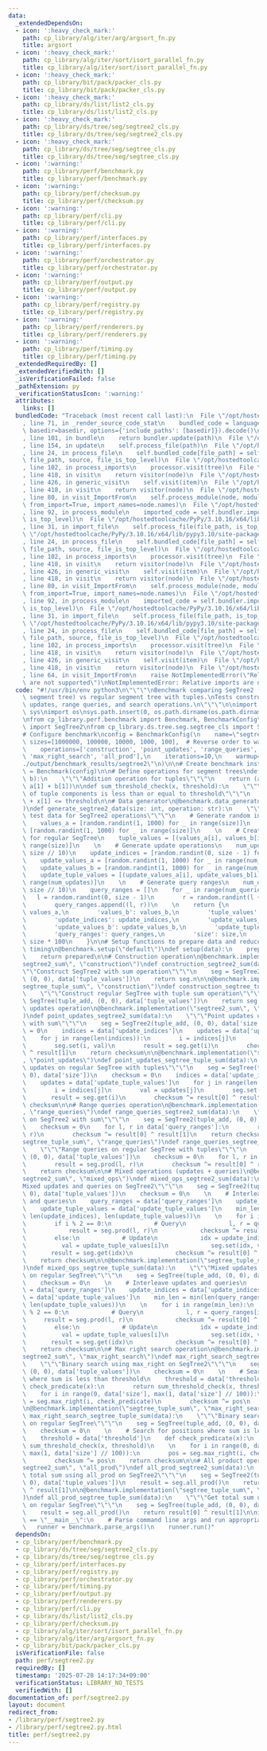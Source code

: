 ```yaml
---
data:
  _extendedDependsOn:
  - icon: ':heavy_check_mark:'
    path: cp_library/alg/iter/arg/argsort_fn.py
    title: argsort
  - icon: ':heavy_check_mark:'
    path: cp_library/alg/iter/sort/isort_parallel_fn.py
    title: cp_library/alg/iter/sort/isort_parallel_fn.py
  - icon: ':heavy_check_mark:'
    path: cp_library/bit/pack/packer_cls.py
    title: cp_library/bit/pack/packer_cls.py
  - icon: ':heavy_check_mark:'
    path: cp_library/ds/list/list2_cls.py
    title: cp_library/ds/list/list2_cls.py
  - icon: ':heavy_check_mark:'
    path: cp_library/ds/tree/seg/segtree2_cls.py
    title: cp_library/ds/tree/seg/segtree2_cls.py
  - icon: ':heavy_check_mark:'
    path: cp_library/ds/tree/seg/segtree_cls.py
    title: cp_library/ds/tree/seg/segtree_cls.py
  - icon: ':warning:'
    path: cp_library/perf/benchmark.py
    title: cp_library/perf/benchmark.py
  - icon: ':warning:'
    path: cp_library/perf/checksum.py
    title: cp_library/perf/checksum.py
  - icon: ':warning:'
    path: cp_library/perf/cli.py
    title: cp_library/perf/cli.py
  - icon: ':warning:'
    path: cp_library/perf/interfaces.py
    title: cp_library/perf/interfaces.py
  - icon: ':warning:'
    path: cp_library/perf/orchestrator.py
    title: cp_library/perf/orchestrator.py
  - icon: ':warning:'
    path: cp_library/perf/output.py
    title: cp_library/perf/output.py
  - icon: ':warning:'
    path: cp_library/perf/registry.py
    title: cp_library/perf/registry.py
  - icon: ':warning:'
    path: cp_library/perf/renderers.py
    title: cp_library/perf/renderers.py
  - icon: ':warning:'
    path: cp_library/perf/timing.py
    title: cp_library/perf/timing.py
  _extendedRequiredBy: []
  _extendedVerifiedWith: []
  _isVerificationFailed: false
  _pathExtension: py
  _verificationStatusIcon: ':warning:'
  attributes:
    links: []
  bundledCode: "Traceback (most recent call last):\n  File \"/opt/hostedtoolcache/PyPy/3.10.16/x64/lib/pypy3.10/site-packages/onlinejudge_verify/documentation/build.py\"\
    , line 71, in _render_source_code_stat\n    bundled_code = language.bundle(stat.path,\
    \ basedir=basedir, options={'include_paths': [basedir]}).decode()\n  File \"/opt/hostedtoolcache/PyPy/3.10.16/x64/lib/pypy3.10/site-packages/onlinejudge_verify/languages/python.py\"\
    , line 101, in bundle\n    return bundler.update(path)\n  File \"/opt/hostedtoolcache/PyPy/3.10.16/x64/lib/pypy3.10/site-packages/onlinejudge_verify/languages/python_bundle.py\"\
    , line 154, in update\n    self.process_file(path)\n  File \"/opt/hostedtoolcache/PyPy/3.10.16/x64/lib/pypy3.10/site-packages/onlinejudge_verify/languages/python_bundle.py\"\
    , line 24, in process_file\n    self.bundled_code[file_path] = self.process_imports(tree,\
    \ file_path, source, file_is_top_level)\n  File \"/opt/hostedtoolcache/PyPy/3.10.16/x64/lib/pypy3.10/site-packages/onlinejudge_verify/languages/python_bundle.py\"\
    , line 102, in process_imports\n    processor.visit(tree)\n  File \"/opt/hostedtoolcache/PyPy/3.10.16/x64/lib/pypy3.10/ast.py\"\
    , line 418, in visit\n    return visitor(node)\n  File \"/opt/hostedtoolcache/PyPy/3.10.16/x64/lib/pypy3.10/ast.py\"\
    , line 426, in generic_visit\n    self.visit(item)\n  File \"/opt/hostedtoolcache/PyPy/3.10.16/x64/lib/pypy3.10/ast.py\"\
    , line 418, in visit\n    return visitor(node)\n  File \"/opt/hostedtoolcache/PyPy/3.10.16/x64/lib/pypy3.10/site-packages/onlinejudge_verify/languages/python_bundle.py\"\
    , line 80, in visit_ImportFrom\n    self.process_module(node, module_path, file_is_top_level,\
    \ from_import=True, import_names=node.names)\n  File \"/opt/hostedtoolcache/PyPy/3.10.16/x64/lib/pypy3.10/site-packages/onlinejudge_verify/languages/python_bundle.py\"\
    , line 92, in process_module\n    imported_code = self.bundler.import_file(module_path,\
    \ is_top_level)\n  File \"/opt/hostedtoolcache/PyPy/3.10.16/x64/lib/pypy3.10/site-packages/onlinejudge_verify/languages/python_bundle.py\"\
    , line 31, in import_file\n    self.process_file(file_path, is_top_level)\n  File\
    \ \"/opt/hostedtoolcache/PyPy/3.10.16/x64/lib/pypy3.10/site-packages/onlinejudge_verify/languages/python_bundle.py\"\
    , line 24, in process_file\n    self.bundled_code[file_path] = self.process_imports(tree,\
    \ file_path, source, file_is_top_level)\n  File \"/opt/hostedtoolcache/PyPy/3.10.16/x64/lib/pypy3.10/site-packages/onlinejudge_verify/languages/python_bundle.py\"\
    , line 102, in process_imports\n    processor.visit(tree)\n  File \"/opt/hostedtoolcache/PyPy/3.10.16/x64/lib/pypy3.10/ast.py\"\
    , line 418, in visit\n    return visitor(node)\n  File \"/opt/hostedtoolcache/PyPy/3.10.16/x64/lib/pypy3.10/ast.py\"\
    , line 426, in generic_visit\n    self.visit(item)\n  File \"/opt/hostedtoolcache/PyPy/3.10.16/x64/lib/pypy3.10/ast.py\"\
    , line 418, in visit\n    return visitor(node)\n  File \"/opt/hostedtoolcache/PyPy/3.10.16/x64/lib/pypy3.10/site-packages/onlinejudge_verify/languages/python_bundle.py\"\
    , line 80, in visit_ImportFrom\n    self.process_module(node, module_path, file_is_top_level,\
    \ from_import=True, import_names=node.names)\n  File \"/opt/hostedtoolcache/PyPy/3.10.16/x64/lib/pypy3.10/site-packages/onlinejudge_verify/languages/python_bundle.py\"\
    , line 92, in process_module\n    imported_code = self.bundler.import_file(module_path,\
    \ is_top_level)\n  File \"/opt/hostedtoolcache/PyPy/3.10.16/x64/lib/pypy3.10/site-packages/onlinejudge_verify/languages/python_bundle.py\"\
    , line 31, in import_file\n    self.process_file(file_path, is_top_level)\n  File\
    \ \"/opt/hostedtoolcache/PyPy/3.10.16/x64/lib/pypy3.10/site-packages/onlinejudge_verify/languages/python_bundle.py\"\
    , line 24, in process_file\n    self.bundled_code[file_path] = self.process_imports(tree,\
    \ file_path, source, file_is_top_level)\n  File \"/opt/hostedtoolcache/PyPy/3.10.16/x64/lib/pypy3.10/site-packages/onlinejudge_verify/languages/python_bundle.py\"\
    , line 102, in process_imports\n    processor.visit(tree)\n  File \"/opt/hostedtoolcache/PyPy/3.10.16/x64/lib/pypy3.10/ast.py\"\
    , line 418, in visit\n    return visitor(node)\n  File \"/opt/hostedtoolcache/PyPy/3.10.16/x64/lib/pypy3.10/ast.py\"\
    , line 426, in generic_visit\n    self.visit(item)\n  File \"/opt/hostedtoolcache/PyPy/3.10.16/x64/lib/pypy3.10/ast.py\"\
    , line 418, in visit\n    return visitor(node)\n  File \"/opt/hostedtoolcache/PyPy/3.10.16/x64/lib/pypy3.10/site-packages/onlinejudge_verify/languages/python_bundle.py\"\
    , line 64, in visit_ImportFrom\n    raise NotImplementedError(\"Relative imports\
    \ are not supported\")\nNotImplementedError: Relative imports are not supported\n"
  code: "#!/usr/bin/env python3\n\"\"\"\nBenchmark comparing SegTree2 (dual-channel\
    \ segment tree) vs regular segment tree with tuples.\nTests construction, point\
    \ updates, range queries, and search operations.\n\"\"\"\n\nimport random\nimport\
    \ sys\nimport os\nsys.path.insert(0, os.path.dirname(os.path.dirname(os.path.abspath(__file__))))\n\
    \nfrom cp_library.perf.benchmark import Benchmark, BenchmarkConfig\nfrom cp_library.ds.tree.seg.segtree2_cls\
    \ import SegTree2\nfrom cp_library.ds.tree.seg.segtree_cls import SegTree\n\n\
    # Configure benchmark\nconfig = BenchmarkConfig(\n    name=\"segtree2\",\n   \
    \ sizes=[1000000, 100000, 10000, 1000, 100],  # Reverse order to warm up JIT\n\
    \    operations=['construction', 'point_updates', 'range_queries', 'mixed_ops',\
    \ 'max_right_search', 'all_prod'],\n    iterations=10,\n    warmup=3,\n    output_dir=\"\
    ./output/benchmark_results/segtree2\"\n)\n\n# Create benchmark instance\nbenchmark\
    \ = Benchmark(config)\n\n# Define operations for segment trees\ndef tuple_add(a,\
    \ b):\n    \"\"\"Addition operation for tuples\"\"\"\n    return (a[0] + b[0],\
    \ a[1] + b[1])\n\ndef sum_threshold_check(x, threshold):\n    \"\"\"Check if sum\
    \ of tuple components is less than or equal to threshold\"\"\"\n    return x[0]\
    \ + x[1] <= threshold\n\n# Data generator\n@benchmark.data_generator(\"default\"\
    )\ndef generate_segtree2_data(size: int, operation: str):\n    \"\"\"Generate\
    \ test data for SegTree2 operations\"\"\"\n    # Generate random initial values\n\
    \    values_a = [random.randint(1, 1000) for _ in range(size)]\n    values_b =\
    \ [random.randint(1, 1000) for _ in range(size)]\n    \n    # Create tuple values\
    \ for regular SegTree\n    tuple_values = [(values_a[i], values_b[i]) for i in\
    \ range(size)]\n    \n    # Generate update operations\n    num_updates = min(1000,\
    \ size // 10)\n    update_indices = [random.randint(0, size - 1) for _ in range(num_updates)]\n\
    \    update_values_a = [random.randint(1, 1000) for _ in range(num_updates)]\n\
    \    update_values_b = [random.randint(1, 1000) for _ in range(num_updates)]\n\
    \    update_tuple_values = [(update_values_a[i], update_values_b[i]) for i in\
    \ range(num_updates)]\n    \n    # Generate query ranges\n    num_queries = min(1000,\
    \ size // 10)\n    query_ranges = []\n    for _ in range(num_queries):\n     \
    \   l = random.randint(0, size - 1)\n        r = random.randint(l + 1, size)\n\
    \        query_ranges.append((l, r))\n    \n    return {\n        'values_a':\
    \ values_a,\n        'values_b': values_b,\n        'tuple_values': tuple_values,\n\
    \        'update_indices': update_indices,\n        'update_values_a': update_values_a,\n\
    \        'update_values_b': update_values_b,\n        'update_tuple_values': update_tuple_values,\n\
    \        'query_ranges': query_ranges,\n        'size': size,\n        'threshold':\
    \ size * 100\n    }\n\n# Setup functions to prepare data and reduce overhead during\
    \ timing\n@benchmark.setup(\"default\")\ndef setup(data):\n    prepared = data.copy()\n\
    \    return prepared\n\n# Construction operation\n@benchmark.implementation(\"\
    segtree2_sum\", \"construction\")\ndef construction_segtree2_sum(data):\n    \"\
    \"\"Construct SegTree2 with sum operation\"\"\"\n    seg = SegTree2(tuple_add,\
    \ (0, 0), data['tuple_values'])\n    return seg.n\n\n@benchmark.implementation(\"\
    segtree_tuple_sum\", \"construction\")\ndef construction_segtree_tuple_sum(data):\n\
    \    \"\"\"Construct regular SegTree with tuple sum operation\"\"\"\n    seg =\
    \ SegTree(tuple_add, (0, 0), data['tuple_values'])\n    return seg.n\n\n# Point\
    \ updates operation\n@benchmark.implementation(\"segtree2_sum\", \"point_updates\"\
    )\ndef point_updates_segtree2_sum(data):\n    \"\"\"Point updates on SegTree2\
    \ with sum\"\"\"\n    seg = SegTree2(tuple_add, (0, 0), data['size'])\n    checksum\
    \ = 0\n    indices = data['update_indices']\n    updates = data['update_tuple_values']\n\
    \    for j in range(len(indices)):\n        i = indices[j]\n        val = updates[j]\n\
    \        seg.set(i, val)\n        result = seg.get(i)\n        checksum ^= result[0]\
    \ ^ result[1]\n    return checksum\n\n@benchmark.implementation(\"segtree_tuple_sum\"\
    , \"point_updates\")\ndef point_updates_segtree_tuple_sum(data):\n    \"\"\"Point\
    \ updates on regular SegTree with tuples\"\"\"\n    seg = SegTree(tuple_add, (0,\
    \ 0), data['size'])\n    checksum = 0\n    indices = data['update_indices']\n\
    \    updates = data['update_tuple_values']\n    for j in range(len(indices)):\n\
    \        i = indices[j]\n        val = updates[j]\n        seg.set(i, val)\n \
    \       result = seg.get(i)\n        checksum ^= result[0] ^ result[1]\n    return\
    \ checksum\n\n# Range queries operation\n@benchmark.implementation(\"segtree2_sum\"\
    , \"range_queries\")\ndef range_queries_segtree2_sum(data):\n    \"\"\"Range queries\
    \ on SegTree2 with sum\"\"\"\n    seg = SegTree2(tuple_add, (0, 0), data['tuple_values'])\n\
    \    checksum = 0\n    for l, r in data['query_ranges']:\n        result = seg.prod(l,\
    \ r)\n        checksum ^= result[0] ^ result[1]\n    return checksum\n\n@benchmark.implementation(\"\
    segtree_tuple_sum\", \"range_queries\")\ndef range_queries_segtree_tuple_sum(data):\n\
    \    \"\"\"Range queries on regular SegTree with tuples\"\"\"\n    seg = SegTree(tuple_add,\
    \ (0, 0), data['tuple_values'])\n    checksum = 0\n    for l, r in data['query_ranges']:\n\
    \        result = seg.prod(l, r)\n        checksum ^= result[0] ^ result[1]\n\
    \    return checksum\n\n# Mixed operations (updates + queries)\n@benchmark.implementation(\"\
    segtree2_sum\", \"mixed_ops\")\ndef mixed_ops_segtree2_sum(data):\n    \"\"\"\
    Mixed updates and queries on SegTree2\"\"\"\n    seg = SegTree2(tuple_add, (0,\
    \ 0), data['tuple_values'])\n    checksum = 0\n    \n    # Interleave updates\
    \ and queries\n    query_ranges = data['query_ranges']\n    update_indices = data['update_indices']\n\
    \    update_tuple_values = data['update_tuple_values']\n    min_len = min(len(query_ranges),\
    \ len(update_indices), len(update_tuple_values))\n    \n    for i in range(min_len):\n\
    \        if i % 2 == 0:\n            # Query\n            l, r = query_ranges[i]\n\
    \            result = seg.prod(l, r)\n            checksum ^= result[0] ^ result[1]\n\
    \        else:\n            # Update\n            idx = update_indices[i]\n  \
    \          val = update_tuple_values[i]\n            seg.set(idx, val)\n     \
    \       result = seg.get(idx)\n            checksum ^= result[0] ^ result[1]\n\
    \    return checksum\n\n@benchmark.implementation(\"segtree_tuple_sum\", \"mixed_ops\"\
    )\ndef mixed_ops_segtree_tuple_sum(data):\n    \"\"\"Mixed updates and queries\
    \ on regular SegTree\"\"\"\n    seg = SegTree(tuple_add, (0, 0), data['tuple_values'])\n\
    \    checksum = 0\n    \n    # Interleave updates and queries\n    query_ranges\
    \ = data['query_ranges']\n    update_indices = data['update_indices']\n    update_tuple_values\
    \ = data['update_tuple_values']\n    min_len = min(len(query_ranges), len(update_indices),\
    \ len(update_tuple_values))\n    \n    for i in range(min_len):\n        if i\
    \ % 2 == 0:\n            # Query\n            l, r = query_ranges[i]\n       \
    \     result = seg.prod(l, r)\n            checksum ^= result[0] ^ result[1]\n\
    \        else:\n            # Update\n            idx = update_indices[i]\n  \
    \          val = update_tuple_values[i]\n            seg.set(idx, val)\n     \
    \       result = seg.get(idx)\n            checksum ^= result[0] ^ result[1]\n\
    \    return checksum\n\n# Max right search operation\n@benchmark.implementation(\"\
    segtree2_sum\", \"max_right_search\")\ndef max_right_search_segtree2_sum(data):\n\
    \    \"\"\"Binary search using max_right on SegTree2\"\"\"\n    seg = SegTree2(tuple_add,\
    \ (0, 0), data['tuple_values'])\n    checksum = 0\n    \n    # Search for positions\
    \ where sum is less than threshold\n    threshold = data['threshold']\n    def\
    \ check_predicate(x):\n        return sum_threshold_check(x, threshold)\n    \n\
    \    for i in range(0, data['size'], max(1, data['size'] // 100)):\n        pos\
    \ = seg.max_right(i, check_predicate)\n        checksum ^= pos\n    return checksum\n\
    \n@benchmark.implementation(\"segtree_tuple_sum\", \"max_right_search\")\ndef\
    \ max_right_search_segtree_tuple_sum(data):\n    \"\"\"Binary search using max_right\
    \ on regular SegTree\"\"\"\n    seg = SegTree(tuple_add, (0, 0), data['tuple_values'])\n\
    \    checksum = 0\n    \n    # Search for positions where sum is less than threshold\n\
    \    threshold = data['threshold']\n    def check_predicate(x):\n        return\
    \ sum_threshold_check(x, threshold)\n    \n    for i in range(0, data['size'],\
    \ max(1, data['size'] // 100)):\n        pos = seg.max_right(i, check_predicate)\n\
    \        checksum ^= pos\n    return checksum\n\n# All product operation\n@benchmark.implementation(\"\
    segtree2_sum\", \"all_prod\")\ndef all_prod_segtree2_sum(data):\n    \"\"\"Get\
    \ total sum using all_prod on SegTree2\"\"\"\n    seg = SegTree2(tuple_add, (0,\
    \ 0), data['tuple_values'])\n    result = seg.all_prod()\n    return result[0]\
    \ ^ result[1]\n\n@benchmark.implementation(\"segtree_tuple_sum\", \"all_prod\"\
    )\ndef all_prod_segtree_tuple_sum(data):\n    \"\"\"Get total sum using all_prod\
    \ on regular SegTree\"\"\"\n    seg = SegTree(tuple_add, (0, 0), data['tuple_values'])\n\
    \    result = seg.all_prod()\n    return result[0] ^ result[1]\n\nif __name__\
    \ == \"__main__\":\n    # Parse command line args and run appropriate mode\n \
    \   runner = benchmark.parse_args()\n    runner.run()"
  dependsOn:
  - cp_library/perf/benchmark.py
  - cp_library/ds/tree/seg/segtree2_cls.py
  - cp_library/ds/tree/seg/segtree_cls.py
  - cp_library/perf/interfaces.py
  - cp_library/perf/registry.py
  - cp_library/perf/orchestrator.py
  - cp_library/perf/timing.py
  - cp_library/perf/output.py
  - cp_library/perf/renderers.py
  - cp_library/perf/cli.py
  - cp_library/ds/list/list2_cls.py
  - cp_library/perf/checksum.py
  - cp_library/alg/iter/sort/isort_parallel_fn.py
  - cp_library/alg/iter/arg/argsort_fn.py
  - cp_library/bit/pack/packer_cls.py
  isVerificationFile: false
  path: perf/segtree2.py
  requiredBy: []
  timestamp: '2025-07-28 14:17:34+09:00'
  verificationStatus: LIBRARY_NO_TESTS
  verifiedWith: []
documentation_of: perf/segtree2.py
layout: document
redirect_from:
- /library/perf/segtree2.py
- /library/perf/segtree2.py.html
title: perf/segtree2.py
---
```

